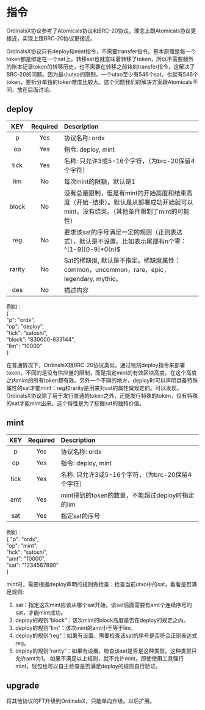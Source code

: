 指令
====



OrdinalsX协议参考了Atomicals协议和BRC-20协议，理念上跟Atomicals协议更接近，实现上跟BRC-20协议更接近。  

OrdinalsX协议只有deploy和mint指令，不需要transfer指令。基本原理是每一个token都是绑定在一个sat上，转移sat也就意味着转移了token，所以不需要额外的账本记录token的转移历史，也不需要在转移之前铭刻transfer指令，这解决了BRC-20的问题。因为最小utxo的限制，一个utxo至少有546个sat，也就有546个token，要拆分单独的token难度比较大。这个问题我们的解决方案跟Atomicals不同，放在后面讨论。


deploy
----

| KEY | Required | Description |
| :---: | :---: | :------- |
| p	| Yes | 协议名称: ordx |
| op | Yes | 指令: deploy, mint |
| tick | Yes | 名称: 只允许3或5-16个字符，（为brc-20保留4个字符） |
| lim | No | 每次mint的限额，默认是1 |
| block | No | 没有总量限制，但是有mint的开始高度和结束高度（开始-结束）。默认是从部署成功开始就可以mint，没有结束。（其他条件限制了mint的可能性）|
| reg | No | 要求该sat的序号满足一定的规则（正则表达式），默认是不设置。比如表示尾部有n个零：^[1-9][0-9]*0{n}$ |
| rarity | No | Sat的稀缺度, 默认是不指定。稀缺度属性：common，uncommon，rare，epic，legendary, mythic。 |
| des | No | 描述内容 |


例如：  
{   
  "p": "ordx",  
  "op": "deploy",  
  "tick": "satoshi",  
  “block”: "830000-833144",  
  "lim": "10000"  
}  
  
在普通情况下，OrdinalsX跟BRC-20协议类似，通过铭刻deploy指令来部署token。不同的是没有供应量的限制，而是指定mint的有效区块高度。在这个高度之内mint的所有token都有效。另外一个不同的地方，deploy时可以声明具备特殊属性的sat才能mint：reg和rarity是用来对sat的属性做规定的。可以发现，OrdinalsX协议除了用于发行普通的token之外，还能发行特殊的token，仅有特殊的sat才能mint出来。这个特性是为了挖掘sat的独特价值。


mint
----

| KEY | Required | Description |
| :---: | :---: | :------- |
| p	| Yes | 协议名称: ordx |
| op | Yes | 指令: deploy, mint |
| tick | Yes | 名称: 只允许3或5-16个字符，（为brc-20保留4个字符） |
| amt | Yes | mint得到的token的数量，不能超过deploy时指定的lim |
| sat | Yes | 指定sat的序号 |

例如：  
{ 
  "p": "ordx",  
  "op": "mint",  
  "tick": "satoshi",  
  "amt": "10000",  
  "sat": "1234567890"  
}


mint时，需要根据deploy声明的规则做检查：检查当前utxo中的sat，看看是否满足规则:  
1. sat：指定这次mint应该从哪个sat开始，该sat后面需要有amt个连续序号的sat，才能mint成功。
2. deploy的规则”block“：该次mint的block高度是否在deploy的规定之内。
3. deploy的规则”lim“：该次mint的amt小于等于lim。
4. deploy的规则”reg“：如果有设置，需要检查该sat的序号是否符合正则表达式reg。
5. deploy的规则”rarity“：如果有设置，检查该sat是否是这种类型。这种类型只允许amt为1。
如果不满足以上规则，就不允许mint。即使使用工具强行mint，钱包也可以自主检查是否满足deploy的规则自行验证。  



upgrade
----
将其他协议的FT升级到OrdinalsX，只能单向升级。以后扩展。
